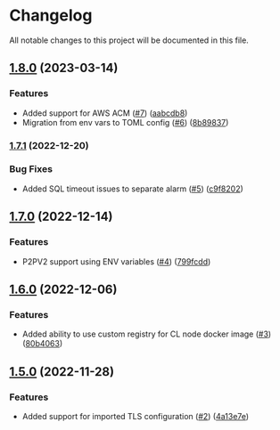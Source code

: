 # Changelog

All notable changes to this project will be documented in this file.

## [1.8.0](https://github.com/orionstaking/terraform-aws-chainlink-node/compare/v1.7.1...v1.8.0) (2023-03-14)


### Features

* Added support for AWS ACM ([#7](https://github.com/orionstaking/terraform-aws-chainlink-node/issues/7)) ([aabcdb8](https://github.com/orionstaking/terraform-aws-chainlink-node/commit/aabcdb87d9fcb97a449afdc98e3f1b585d3d7771))
* Migration from env vars to TOML config ([#6](https://github.com/orionstaking/terraform-aws-chainlink-node/issues/6)) ([8b89837](https://github.com/orionstaking/terraform-aws-chainlink-node/commit/8b8983726793119135125798dabcf0e97e056d7d))

### [1.7.1](https://github.com/ChainOrion/terraform-aws-chainlink-node/compare/v1.7.0...v1.7.1) (2022-12-20)


### Bug Fixes

* Added SQL timeout issues to separate alarm ([#5](https://github.com/ChainOrion/terraform-aws-chainlink-node/issues/5)) ([c9f8202](https://github.com/ChainOrion/terraform-aws-chainlink-node/commit/c9f82026331cf4da7cc895d5ee6a79c6cb3e6ddf))

## [1.7.0](https://github.com/ChainOrion/terraform-aws-chainlink-node/compare/v1.6.0...v1.7.0) (2022-12-14)


### Features

* P2PV2 support using ENV variables ([#4](https://github.com/ChainOrion/terraform-aws-chainlink-node/issues/4)) ([799fcdd](https://github.com/ChainOrion/terraform-aws-chainlink-node/commit/799fcdd21efd7c5c710f1101628cfa5949b2ecdb))

## [1.6.0](https://github.com/ChainOrion/terraform-aws-chainlink-node/compare/v1.5.0...v1.6.0) (2022-12-06)


### Features

* Added ability to use custom registry for CL node docker image ([#3](https://github.com/ChainOrion/terraform-aws-chainlink-node/issues/3)) ([80b4063](https://github.com/ChainOrion/terraform-aws-chainlink-node/commit/80b4063d158a4c3978d72aa806d582e5d29257c2))

## [1.5.0](https://github.com/ChainOrion/terraform-aws-chainlink-node/compare/v1.4.1...v1.5.0) (2022-11-28)


### Features

* Added support for imported TLS configuration ([#2](https://github.com/ChainOrion/terraform-aws-chainlink-node/issues/2)) ([4a13e7e](https://github.com/ChainOrion/terraform-aws-chainlink-node/commit/4a13e7e1a73b81116ec38e9d4a78dab70b805456))
